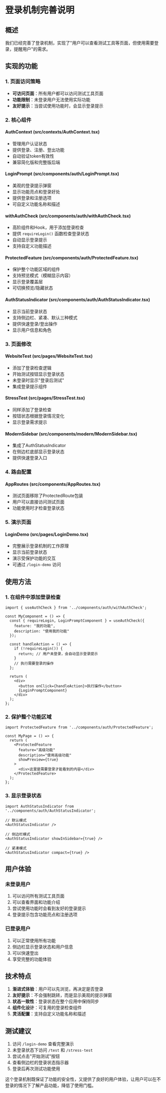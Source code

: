 # 登录机制完善说明

## 概述

我们已经完善了登录机制，实现了"用户可以查看测试工具等页面，但使用需要登录，提醒用户"的需求。

## 实现的功能

### 1. 页面访问策略

- **可访问页面**：所有用户都可以访问测试工具页面
- **功能限制**：未登录用户无法使用实际功能
- **友好提示**：当尝试使用功能时，会显示登录提示

### 2. 核心组件

#### AuthContext (src/contexts/AuthContext.tsx)
- 管理用户认证状态
- 提供登录、注册、登出功能
- 自动验证token有效性
- 兼容简化版和完整版后端

#### LoginPrompt (src/components/auth/LoginPrompt.tsx)
- 美观的登录提示弹窗
- 显示功能亮点和登录好处
- 提供登录和注册选项
- 可自定义功能名称和描述

#### withAuthCheck (src/components/auth/withAuthCheck.tsx)
- 高阶组件和Hook，用于添加登录检查
- 提供 `requireLogin()` 函数检查登录状态
- 自动显示登录提示
- 支持自定义功能描述

#### ProtectedFeature (src/components/auth/ProtectedFeature.tsx)
- 保护整个功能区域的组件
- 支持预览模式（模糊显示内容）
- 显示登录覆盖层
- 可切换预览/隐藏状态

#### AuthStatusIndicator (src/components/auth/AuthStatusIndicator.tsx)
- 显示当前登录状态
- 支持侧边栏、紧凑、默认三种模式
- 提供快速登录/登出操作
- 显示用户信息和角色

### 3. 页面修改

#### WebsiteTest (src/pages/WebsiteTest.tsx)
- 添加了登录检查逻辑
- 开始测试按钮显示登录状态
- 未登录时显示"登录后测试"
- 集成登录提示组件

#### StressTest (src/pages/StressTest.tsx)
- 同样添加了登录检查
- 按钮状态根据登录情况变化
- 显示登录需求提示

#### ModernSidebar (src/components/modern/ModernSidebar.tsx)
- 集成了AuthStatusIndicator
- 在侧边栏底部显示登录状态
- 提供快速登录入口

### 4. 路由配置

#### AppRoutes (src/components/AppRoutes.tsx)
- 测试页面移除了ProtectedRoute包装
- 用户可以直接访问测试页面
- 功能使用时才检查登录状态

### 5. 演示页面

#### LoginDemo (src/pages/LoginDemo.tsx)
- 完整展示登录机制的工作原理
- 显示当前登录状态
- 演示受保护功能的交互
- 可通过 `/login-demo` 访问

## 使用方法

### 1. 在组件中添加登录检查

```tsx
import { useAuthCheck } from '../components/auth/withAuthCheck';

const MyComponent = () => {
  const { requireLogin, LoginPromptComponent } = useAuthCheck({
    feature: "我的功能",
    description: "使用我的功能"
  });

  const handleAction = () => {
    if (!requireLogin()) {
      return; // 用户未登录，会自动显示登录提示
    }
    // 执行需要登录的操作
  };

  return (
    <div>
      <button onClick={handleAction}>执行操作</button>
      {LoginPromptComponent}
    </div>
  );
};
```

### 2. 保护整个功能区域

```tsx
import ProtectedFeature from '../components/auth/ProtectedFeature';

const MyPage = () => {
  return (
    <ProtectedFeature
      feature="高级功能"
      description="使用高级功能"
      showPreview={true}
    >
      <div>这里是需要登录才能看到的内容</div>
    </ProtectedFeature>
  );
};
```

### 3. 显示登录状态

```tsx
import AuthStatusIndicator from '../components/auth/AuthStatusIndicator';

// 默认模式
<AuthStatusIndicator />

// 侧边栏模式
<AuthStatusIndicator showInSidebar={true} />

// 紧凑模式
<AuthStatusIndicator compact={true} />
```

## 用户体验

### 未登录用户
1. 可以访问所有测试工具页面
2. 可以查看界面和功能介绍
3. 尝试使用功能时会看到友好的登录提示
4. 登录提示包含功能亮点和注册选项

### 已登录用户
1. 可以正常使用所有功能
2. 侧边栏显示登录状态和用户信息
3. 可以快速登出
4. 享受完整的功能体验

## 技术特点

1. **渐进式体验**：用户可以先浏览，再决定是否登录
2. **友好提示**：不会强制跳转，而是显示美观的提示弹窗
3. **状态一致性**：登录状态在整个应用中保持同步
4. **组件化设计**：可复用的登录检查组件
5. **灵活配置**：支持自定义功能名称和描述

## 测试建议

1. 访问 `/login-demo` 查看完整演示
2. 未登录状态下访问 `/test` 和 `/stress-test`
3. 尝试点击"开始测试"按钮
4. 查看侧边栏的登录状态指示器
5. 登录后再次测试功能使用

这个登录机制既保证了功能的安全性，又提供了良好的用户体验，让用户可以在不登录的情况下了解产品功能，降低了使用门槛。

